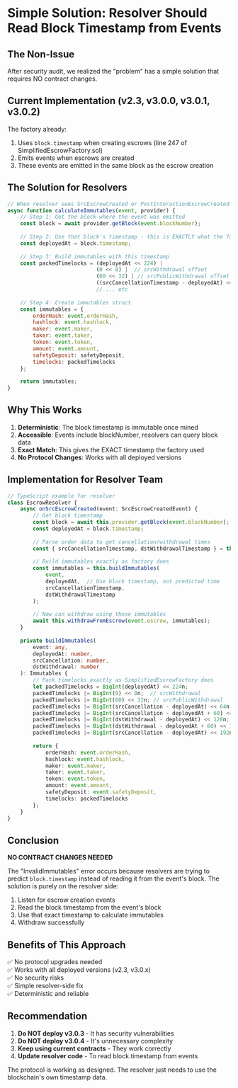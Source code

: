 # Simple Solution: Resolver Should Read Block Timestamp from Events

## The Non-Issue

After security audit, we realized the "problem" has a simple solution that requires NO contract changes.

## Current Implementation (v2.3, v3.0.0, v3.0.1, v3.0.2)

The factory already:
1. Uses `block.timestamp` when creating escrows (line 247 of SimplifiedEscrowFactory.sol)
2. Emits events when escrows are created
3. These events are emitted in the same block as the escrow creation

## The Solution for Resolvers

```javascript
// When resolver sees SrcEscrowCreated or PostInteractionEscrowCreated event
async function calculateImmutables(event, provider) {
    // Step 1: Get the block where the event was emitted
    const block = await provider.getBlock(event.blockNumber);
    
    // Step 2: Use that block's timestamp - this is EXACTLY what the factory used
    const deployedAt = block.timestamp;
    
    // Step 3: Build immutables with this timestamp
    const packedTimelocks = (deployedAt << 224) |
                            (0 << 0) |  // srcWithdrawal offset
                            (60 << 32) | // srcPublicWithdrawal offset
                            ((srcCancellationTimestamp - deployedAt) << 64) |
                            // ... etc
    
    // Step 4: Create immutables struct
    const immutables = {
        orderHash: event.orderHash,
        hashlock: event.hashlock,
        maker: event.maker,
        taker: event.taker,
        token: event.token,
        amount: event.amount,
        safetyDeposit: safetyDeposit,
        timelocks: packedTimelocks
    };
    
    return immutables;
}
```

## Why This Works

1. **Deterministic**: The block timestamp is immutable once mined
2. **Accessible**: Events include blockNumber, resolvers can query block data
3. **Exact Match**: This gives the EXACT timestamp the factory used
4. **No Protocol Changes**: Works with all deployed versions

## Implementation for Resolver Team

```typescript
// TypeScript example for resolver
class EscrowResolver {
    async onSrcEscrowCreated(event: SrcEscrowCreatedEvent) {
        // Get block timestamp
        const block = await this.provider.getBlock(event.blockNumber);
        const deployedAt = block.timestamp;
        
        // Parse order data to get cancellation/withdrawal times
        const { srcCancellationTimestamp, dstWithdrawalTimestamp } = this.parseOrderData(event);
        
        // Build immutables exactly as factory does
        const immutables = this.buildImmutables(
            event,
            deployedAt,  // Use block timestamp, not predicted time
            srcCancellationTimestamp,
            dstWithdrawalTimestamp
        );
        
        // Now can withdraw using these immutables
        await this.withdrawFromEscrow(event.escrow, immutables);
    }
    
    private buildImmutables(
        event: any,
        deployedAt: number,
        srcCancellation: number,
        dstWithdrawal: number
    ): Immutables {
        // Pack timelocks exactly as SimplifiedEscrowFactory does
        let packedTimelocks = BigInt(deployedAt) << 224n;
        packedTimelocks |= BigInt(0) << 0n;  // srcWithdrawal
        packedTimelocks |= BigInt(60) << 32n; // srcPublicWithdrawal
        packedTimelocks |= BigInt(srcCancellation - deployedAt) << 64n;
        packedTimelocks |= BigInt(srcCancellation - deployedAt + 60) << 96n;
        packedTimelocks |= BigInt(dstWithdrawal - deployedAt) << 128n;
        packedTimelocks |= BigInt(dstWithdrawal - deployedAt + 60) << 160n;
        packedTimelocks |= BigInt(srcCancellation - deployedAt) << 192n;
        
        return {
            orderHash: event.orderHash,
            hashlock: event.hashlock,
            maker: event.maker,
            taker: event.taker,
            token: event.token,
            amount: event.amount,
            safetyDeposit: event.safetyDeposit,
            timelocks: packedTimelocks
        };
    }
}
```

## Conclusion

**NO CONTRACT CHANGES NEEDED**

The "InvalidImmutables" error occurs because resolvers are trying to predict `block.timestamp` instead of reading it from the event's block. The solution is purely on the resolver side:

1. Listen for escrow creation events
2. Read the block timestamp from the event's block
3. Use that exact timestamp to calculate immutables
4. Withdraw successfully

## Benefits of This Approach

✅ No protocol upgrades needed  
✅ Works with all deployed versions (v2.3, v3.0.x)  
✅ No security risks  
✅ Simple resolver-side fix  
✅ Deterministic and reliable  

## Recommendation

1. **Do NOT deploy v3.0.3** - It has security vulnerabilities
2. **Do NOT deploy v3.0.4** - It's unnecessary complexity
3. **Keep using current contracts** - They work correctly
4. **Update resolver code** - To read block.timestamp from events

The protocol is working as designed. The resolver just needs to use the blockchain's own timestamp data.